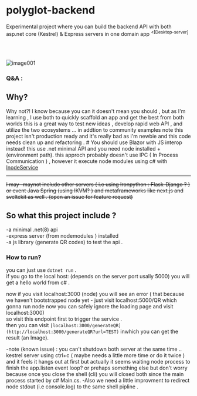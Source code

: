 # polyglot-backend

Experimental project where you can build the backend API with both asp.net core (Kestrel) & Express servers in  one domain app <sup> <[Desktop-server] 


<br /><br /> <canvus>

![image001](https://github.com/PrestigeDevop/polyglot-backend/assets/85388342/d657bc6c-8497-4d8b-aeca-cdd71d313fe4)


### Q&A :
Why?
---
Why not?!
I know because you can it doesn't mean you should , but as I'm learning , I use both to quickly scaffold an app and get the best from both worlds
this is a great way to test new ideas , develop rapid web API , and utilize the two  ecosystems ... in addtion to community examples 
note this project isn't production ready and it's really  bad as i'm newbie and this code needs clean up and refactoring . # You should use Blazor with JS interop instead!
this use .net minimal API and you need  node installed  +(environment path).
this approch probably doesn't use IPC ( In Process Communication ) , however it execute node modules using c# with [InodeService](https://github.com/JeringTech/Javascript.NodeJS)
<br />

---
~~I may -maynot include other servers ( i.e using Ironpython : Flask-Django ? ) or event Java Spring (using IKVM? )  and metaframeworks like next.js and sveltekit as well . (open an issue for feature request)~~ 
## So what this project include ?

-a minimal .net(8) api <br />
-express server (from nodemodules ) installed<br />
-a js library (generate QR codes) to test the api .<br />

### How to run?

you can just use ```dotnet run```  . 
<br />
if you go to the local host: (depends on the server port usally 5000)
you will get a hello world from c# .<br />

now if you visit localhost:3000 (node) you will see an error ( that because we haven't bootstrapped node  yet - just visit localhost:5000/QR which gonna run node now you can safely ignore the loading page  and visit localhost:3000)<br /> so visit this  endpoint first to trigger the service .<br />
then you can visit ```[localhost:3000/generateQR](http://localhost:3000/generateQR?url=TEST)``` inwhich you can get the result (an Image).
<br />

-note (known issue) : you can't shutdown both server at the same time ..   kestrel server using ctrl+c ( maybe needs a little more time or do it twice ) and it feels it hangs out at first but  actually it seems waiting node process to finish  the app.listen event loop?  or prehaps something else but don't worry because once you close the shell (cli) you will closed both since the main process started by c# Main.cs.
-Also we need a little improvment to redirect node stdout (i.e console.log) to the same shell pipline .

